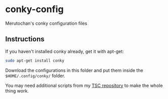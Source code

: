 # conky-config
Merutochan's conky configuration files

## Instructions
If you haven't installed conky already, get it with apt-get:
```bash
sudo apt-get install conky
```
Download the configurations in this folder and put them inside the ```$HOME/.config/conky/``` folder.

You may need additional scripts from my [TSC repository](https://github.com/Merutochan/TSC) to make the whole thing work.
